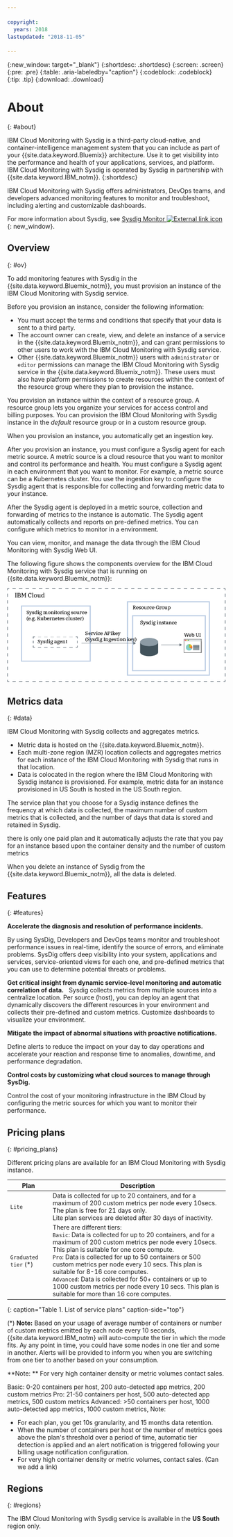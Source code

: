 ```yaml
---

copyright:
  years: 2018
lastupdated: "2018-11-05"

---
```


{:new_window: target="_blank"}
{:shortdesc: .shortdesc}
{:screen: .screen}
{:pre: .pre}
{:table: .aria-labeledby="caption"}
{:codeblock: .codeblock}
{:tip: .tip}
{:download: .download}


# About
{: #about}

IBM Cloud Monitoring with Sysdig is a third-party cloud-native, and container-intelligence management system that you can include as part of your {{site.data.keyword.Bluemix}} architecture. Use it to get visibility into the performance and health of your applications, services, and platform. IBM Cloud Monitoring with Sysdig is operated by Sysdig in partnership with {{site.data.keyword.IBM_notm}}.
{:shortdesc}

IBM Cloud Monitoring with Sysdig offers administrators, DevOps teams, and developers advanced monitoring features to monitor and troubleshoot, including alerting and customizable dashboards. 

For more information about Sysdig, see [Sysdig Monitor ![External link icon](../../icons/launch-glyph.svg "External link icon")](https://sysdig.com/products/monitor/){: new_window}.


## Overview
{: #ov}

To add monitoring features with Sysdig in the {{site.data.keyword.Bluemix_notm}}, you must provision an instance of the IBM Cloud Monitoring with Sysdig service.

Before you provision an instance, consider the following information:

* You must accept the terms and conditions that specify that your data is sent to a third party.
* The account owner can create, view, and delete an instance of a service in the {{site.data.keyword.Bluemix_notm}}, and can grant permissions to other users to work with the IBM Cloud Monitoring with Sysdig service.
* Other {{site.data.keyword.Bluemix_notm}} users with `administrator` or `editor` permissions can manage the IBM Cloud Monitoring with Sysdig service in the {{site.data.keyword.Bluemix_notm}}. These users must also have platform permissions to create resources within the context of the resource group where they plan to provision the instance.

You provision an instance within the context of a resource group. A resource group lets you organize your services for access control and billing purposes. You can provision the IBM Cloud Monitoring with Sysdig instance in the *default* resource group or in a custom resource group.

When you provision an instance, you automatically get an ingestion key. 

After you provision an instance, you must configure a Sysdig agent for each metric source. A metric source is a cloud resource that you want to monitor and control its performance and health. You must configure a Sysdig agent in each environment that you want to monitor. For example, a metric source can be a Kubernetes cluster. You use the ingestion key to configure the Sysdig agent that is responsible for collecting and forwarding metric data to your instance.

After the Sysdig agent is deployed in a metric source, collection and forwarding of metrics to the instance is automatic. The Sysdig agent automatically collects and reports on pre-defined metrics. You can configure which metrics to monitor in a environment.

You can view, monitor, and manage the data through the IBM Cloud Monitoring with Sysdig Web UI.  

The following figure shows the components overview for the IBM Cloud Monitoring with Sysdig service that is running on {{site.data.keyword.Bluemix_notm}}:

![Sysdig component overview on the {{site.data.keyword.Bluemix_notm}}](images/components.png "Sysdig component overview on the {{site.data.keyword.Bluemix_notm}}")


## Metrics data
{: #data}

IBM Cloud Monitoring with Sysdig collects and aggregates metrics. 

* Metric data is hosted on the {{site.data.keyword.Bluemix_notm}}.
* Each multi-zone region (MZR) location collects and aggregates metrics for each instance of the IBM Cloud Monitoring with Sysdig that runs in that location.
* Data is colocated in the region where the IBM Cloud Monitoring with Sysdig instance is provisioned. For example, metric data for an instance provisioned in US South is hosted in the US South region.

The service plan that you choose for a Sysdig instance defines the frequency at which data is collected, the maximum number of custom metrics that is collected, and the number of days that data is stored and retained in Sysdig.

there is only one paid plan and it automatically adjusts the rate that you pay for an instance based upon the container density and the number of custom metrics

When you delete an instance of Sysdig from the {{site.data.keyword.Bluemix_notm}}, all the data is deleted.


## Features
{: #features}

**Accelerate the diagnosis and resolution of performance incidents.**

By using SysDig, Developers and DevOps teams monitor and troubleshoot performance issues in real-time, identify the source of errors, and eliminate problems. SysDig offers deep visibility into your system, applications and services, service-oriented views for each one, and pre-defined metrics that you can use to determine potential threats or problems.

**Get critical insight from dynamic service–level monitoring and automatic correlation of data.**
 
Sysdig collects metrics from multiple sources into a centralize location. Per source (host), you can deploy an agent that dynamically discovers the different resources in your environment and collects their pre-defined and custom metrics. Customize dashboards to visualize your environment.

**Mitigate the impact of abnormal situations with proactive notifications.**

Define alerts to reduce the impact on your day to day operations and accelerate your reaction and response time to anomalies, downtime, and performance degradation. 

**Control costs by customizing what cloud sources to manage through SysDig.**

Control the cost of your monitoring infrastructure in the IBM Cloud by configuring the metric sources for which you want to monitor their performance. 


## Pricing plans
{: #pricing_plans}

Different pricing plans are available for an IBM Cloud Monitoring with Sysdig instance. 

| Plan             | Description  |
|------------------|--------------|
| `Lite`           | Data is collected for up to 20 containers, and for a maximum of 200 custom metrics per node every 10secs. </br>The plan is free for 21 days only. </br>Lite plan services are deleted after 30 days of inactivity. |
| `Graduated tier` (*) | There are different tiers: </br>`Basic`: Data is collected for up to 20 containers, and for a maximum of 200 custom metrics per node every 10secs. This plan is suitable for one core compute. </br>`Pro`: Data is collected for up to 50 containers or 500 custom metrics per node every 10 secs. This plan is suitable for 8-16 core computes. </br>`Advanced`: Data is collected for 50+ containers or up to 1000 custom metrics per node every 10 secs. This plan is suitable for more than 16 core computes. |
{: caption="Table 1. List of service plans" caption-side="top"} 


(*) **Note:** Based on your usage of average number of containers or number of custom metrics emitted by each node every 10 seconds, {{site.data.keyword.IBM_notm} will auto-compute the tier in which the mode fits. Ay any point in time, you could have some nodes in one tier and some in another. Alerts will be provided to inform you when you are switching from one tier to another based on your consumption.


**Note: ** For very high container density or metric volumes contact sales.  


Basic: 0-20 containers per host, 200 auto-detected app metrics, 200 custom metrics
Pro:  21-50 containers per host, 500 auto-detected app metrics, 500 custom metrics
Advanced: >50 containers per host, 1000 auto-detected app metrics, 1000 custom metrics, 
Note:
- For each plan, you get 10s granularity, and 15 months data retention.
- When the number of containers per host or the number of metrics goes above the plan's threshold over a period of time, automatic tier detection is applied and an alert notification is triggered following your billing usage notification configuration. 
- For very high container density or metric volumes, contact sales. (Can we add a link)



## Regions
{: #regions}

The IBM Cloud Monitoring with Sysdig service is available in the **US South** region only.


